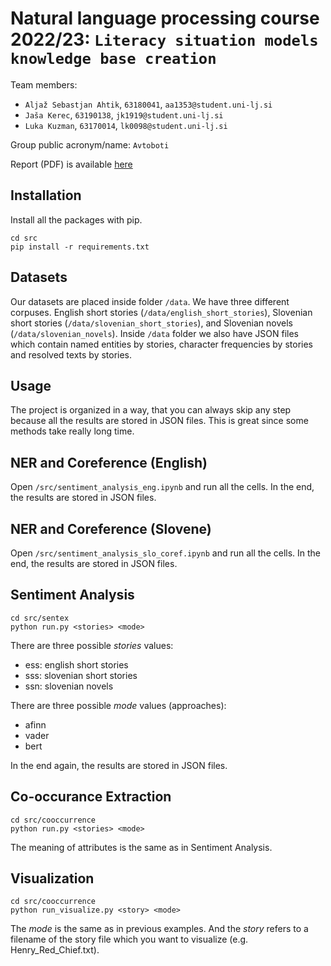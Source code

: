 # Natural language processing course 2022/23: `Literacy situation models knowledge base creation`

Team members:
 * `Aljaž Sebastjan Ahtik`, `63180041`, `aa1353@student.uni-lj.si`
 * `Jaša Kerec`, `63190138`, `jk1919@student.uni-lj.si`
 * `Luka Kuzman`, `63170014`, `lk0098@student.uni-lj.si`
 
Group public acronym/name: `Avtoboti`

Report (PDF) is available [here](report/report.pdf)

## Installation

Install all the packages with pip.
```
cd src
pip install -r requirements.txt
```

## Datasets
Our datasets are placed inside folder ```/data```. We have three different corpuses. English short stories (```/data/english_short_stories```), Slovenian short stories (```/data/slovenian_short_stories```), and Slovenian novels (```/data/slovenian_novels```). Inside ```/data``` folder we also have JSON files which contain named entities by stories, character frequencies by stories and resolved texts by stories.

## Usage
The project is organized in a way, that you can always skip any step because all the results are stored in JSON files. This is great since some methods take really long time.

## NER and Coreference (English)

Open ```/src/sentiment_analysis_eng.ipynb``` and run all the cells. In the end, the results are stored in JSON files.

## NER and Coreference (Slovene)

Open ```/src/sentiment_analysis_slo_coref.ipynb``` and run all the cells. In the end, the results are stored in JSON files.

## Sentiment Analysis

```
cd src/sentex
python run.py <stories> <mode>
```
There are three possible *stories* values:
- ess: english short stories
- sss: slovenian short stories
- ssn: slovenian novels

There are three possible *mode* values (approaches):
- afinn
- vader
- bert

In the end again, the results are stored in JSON files.

## Co-occurance Extraction

```
cd src/cooccurrence
python run.py <stories> <mode>
```

The meaning of attributes is the same as in Sentiment Analysis.

## Visualization

```
cd src/cooccurrence
python run_visualize.py <story> <mode>
```

The *mode* is the same as in previous examples. And the *story* refers to a filename of the story file which you want to visualize (e.g. Henry_Red_Chief.txt).

